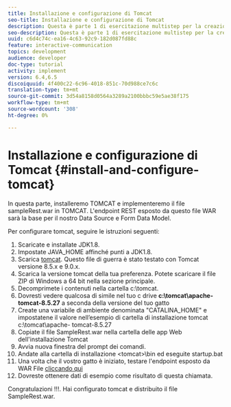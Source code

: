 ```yaml
---
title: Installazione e configurazione di Tomcat
seo-title: Installazione e configurazione di Tomcat
description: Questa è parte 1 di esercitazione multistep per la creazione del primo documento di comunicazione interattiva.In questa parte, installeremo TOMCAT e distribuiremo il file sampleRest.war in TOMCAT. L'endpoint REST esposto da questo file WAR sarà la base per il nostro Data Source e Form Data Model.
seo-description: Questa è parte 1 di esercitazione multistep per la creazione del primo documento di comunicazione interattiva.In questa parte, installeremo TOMCAT e distribuiremo il file sampleRest.war in TOMCAT. L'endpoint REST esposto da questo file WAR sarà la base per il nostro Data Source e Form Data Model.
uuid: c6d4c74c-ea16-4c63-92c9-182d087fd88c
feature: interactive-communication
topics: development
audience: developer
doc-type: tutorial
activity: implement
version: 6.4,6.5
discoiquuid: 4f400c22-6c96-4018-851c-70d988ce7c6c
translation-type: tm+mt
source-git-commit: 3d54a8158d0564a3289a2100bbbc59e5ae38f175
workflow-type: tm+mt
source-wordcount: '308'
ht-degree: 0%

---
```



# Installazione e configurazione di Tomcat {#install-and-configure-tomcat}

In questa parte, installeremo TOMCAT e implementeremo il file sampleRest.war in TOMCAT. L&#39;endpoint REST esposto da questo file WAR sarà la base per il nostro Data Source e Form Data Model.

Per configurare tomcat, seguire le istruzioni seguenti:

1. Scaricate e installate JDK1.8.
2. Impostate JAVA_HOME affinché punti a JDK1.8.
3. Scarica [tomcat](https://tomcat.apache.org/). Questo file di guerra è stato testato con Tomcat versione 8.5.x e 9.0.x.
4. Scarica la versione tomcat della tua preferenza. Potete scaricare il file ZIP di Windows a 64 bit nella sezione principale.
5. Decomprimete i contenuti nella cartella c:\tomcat.
6. Dovresti vedere qualcosa di simile nel tuo c drive **c:\tomcat\apache-tomcat-8.5.27** a seconda della versione del tuo gatto
7. Create una variabile di ambiente denominata &quot;CATALINA_HOME&quot; e impostatene il valore nell’esempio di cartella di installazione tomcat c:\tomcat\apache- tomcat-8.5.27
8. Copiate il file SampleRest.war nella cartella delle app Web dell&#39;installazione Tomcat
9. Avvia nuova finestra del prompt dei comandi.
10. Andate alla cartella di installazione &lt;tomcat>\bin ed eseguite startup.bat
11. Una volta che il vostro gatto è iniziato, testare l&#39;endpoint esposto da WAR File [cliccando qui](http://localhost:8080/SampleRest/webapi/getStatement/9586)
12. Dovreste ottenere dati di esempio come risultato di questa chiamata.

Congratulazioni !!!. Hai configurato tomcat e distribuito il file SampleRest.war.
